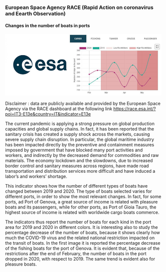 ### European Space Agency RACE (Rapid Action on coronavirus and Eearth Observation)

#### Changes in the number of boats in ports

![](esa_logo.jpg)

Disclaimer : data are publicly available and provided by the European Space Agency via the RACE dashboard at the following link https://race.esa.int/?poi=IT3-E13e&country=IT&indicator=E13e

The current pandemic is applying a strong pressure on global production capacities and global supply chains. In fact, it has been reported that the sanitary crisis has created a supply shock across the markets, causing severe supply chain disruption. In particular, the global maritime industry has been impacted directly by the preventive and containment measures imposed by government that have blocked many port activities and workers, and indirectly by the decreased demand for commodities and raw materials. The economy lockdown and the slowdowns, due to increased border control and sanitary measures across regions, have made road transportation and distribution services more difficult and have induced a labor’s and workers’ shortage.

This indicator shows how the number of different types of boats have changed between 2019 and 2020. The type of boats selected varies for different ports, in order to show the most relevant changes. In fact, for some ports, ad Port of Genova, a great source of income is related with pleasure boats and its passengers, while for other ports, as Port of Gioia Tauro, the highest source of income is related with worldwide cargo boats commerce.

The indicators thus report the number of boats for each kind in the port area for 2019 and 2020 in different colors. It is interesting also to study the percentage decrease of the number of boats, because it shows clearly how much the COVID-19 virus and the related national restriction impacted on the transit of boats. In the first image it is reported the percentage decrease of the fishing boats for the port of Genova. It is evident that, because of the restrictions after the end of February, the number of boats in the port dropped in 2020, with respect to 2019. The same trend is evident also for pleasure boats.

